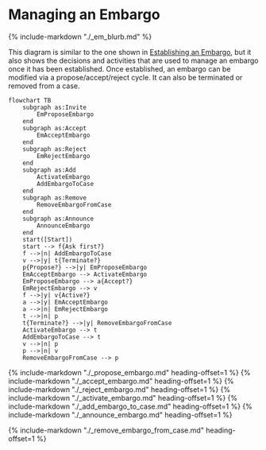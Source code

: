 # Managing an Embargo

{% include-markdown "./_em_blurb.md" %}

This diagram is similar to the one shown in [Establishing an Embargo](./establish_embargo.md), but it also shows the
decisions and activities that are used to manage an embargo once it has been established.
Once established, an embargo can be modified via a propose/accept/reject cycle.
It can also be terminated or removed from a case.


```mermaid
flowchart TB
    subgraph as:Invite
        EmProposeEmbargo
    end
    subgraph as:Accept
        EmAcceptEmbargo
    end
    subgraph as:Reject
        EmRejectEmbargo
    end
    subgraph as:Add
        ActivateEmbargo
        AddEmbargoToCase
    end
    subgraph as:Remove
        RemoveEmbargoFromCase
    end
    subgraph as:Announce
        AnnounceEmbargo
    end 
    start([Start])
    start --> f{Ask first?}
    f -->|n| AddEmbargoToCase
    v -->|y| t{Terminate?}
    p{Propose?} -->|y| EmProposeEmbargo
    EmAcceptEmbargo --> ActivateEmbargo
    EmProposeEmbargo --> a{Accept?}
    EmRejectEmbargo --> v
    f -->|y| v{Active?}
    a -->|y| EmAcceptEmbargo
    a -->|n| EmRejectEmbargo
    t -->|n| p
    t{Terminate?} -->|y| RemoveEmbargoFromCase
    ActivateEmbargo --> t
    AddEmbargoToCase --> t
    v -->|n| p
    p -->|n| v
    RemoveEmbargoFromCase --> p
```

{% include-markdown "./_propose_embargo.md"  heading-offset=1 %}
{% include-markdown "./_accept_embargo.md" heading-offset=1 %}
{% include-markdown "./_reject_embargo.md" heading-offset=1 %}
{% include-markdown "./_activate_embargo.md" heading-offset=1 %}
{% include-markdown "./_add_embargo_to_case.md" heading-offset=1 %}
{% include-markdown "./_announce_embargo.md" heading-offset=1 %}

{% include-markdown "./_remove_embargo_from_case.md" heading-offset=1 %}
